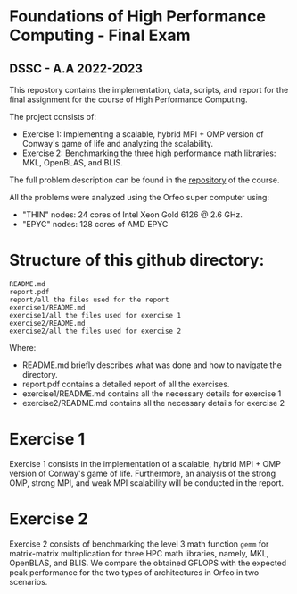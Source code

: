 # Foundations of High Performance Computing - Final Exam 
## DSSC - A.A 2022-2023 

This repostory contains the implementation, data, scripts, and report 
for the final assignment for the course of High Performance Computing. 

The project consists of: 
- Exercise 1: Implementing a scalable, hybrid MPI + OMP version of Conway's game
of life and analyzing the scalability.
- Exercise 2: Benchmarking the three high performance math libraries: MKL, 
OpenBLAS, and BLIS.

The full problem description can be found in the [repository](https://github.com/Foundations-of-HPC/Foundations_of_HPC_2022/tree/main/Assignment) of the course.

All the problems were analyzed using the Orfeo super computer using: 
- "THIN" nodes: 24 cores of Intel Xeon Gold 6126 @ 2.6 GHz.
- "EPYC" nodes: 128 cores of AMD EPYC

# Structure of this github directory: 
```
README.md
report.pdf
report/all the files used for the report 
exercise1/README.md
exercise1/all the files used for exercise 1
exercise2/README.md
exercise2/all the files used for exercise 2
```

Where: 
- README.md briefly describes what was done and how to navigate the directory.
- report.pdf contains a detailed report of all the exercises. 
- exercise1/README.md contains all the necessary details for exercise 1 
- exercise2/README.md contains all the necessary details for exercise 2 


# Exercise 1
Exercise 1 consists in the implementation of a scalable, hybrid MPI + OMP 
version of Conway's game of life. Furthermore, an analysis of the strong OMP, 
strong MPI, and weak MPI scalability will be conducted in the report.

# Exercise 2 
Exercise 2 consists of benchmarking the level 3 math function `gemm` for matrix-matrix 
multiplication for three HPC math libraries, namely, MKL, OpenBLAS, and BLIS. 
We compare the obtained GFLOPS with the expected peak performance for the two types 
of architectures in Orfeo in two scenarios.  


